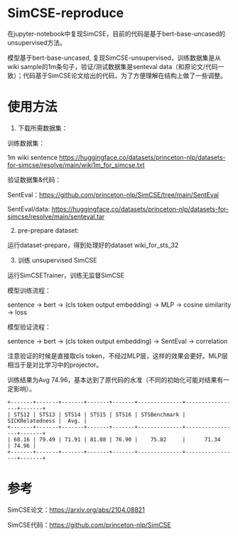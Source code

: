 # SimCSE-reproduce

在jupyter-notebook中复现SimCSE，目前的代码是基于bert-base-uncased的unsupervised方法。

模型基于bert-base-uncased, 复现SimCSE-unsupervised，训练数据集是从wiki sample的1m条句子，验证/测试数据集是senteval data（和原论文/代码一致）；代码基于SimCSE论文给出的代码，为了方便理解在结构上做了一些调整。

# 使用方法

1. 下载所需数据集：

训练数据集： 

1m wiki sentence https://huggingface.co/datasets/princeton-nlp/datasets-for-simcse/resolve/main/wiki1m_for_simcse.txt

验证数据集&代码： 

SentEval：https://github.com/princeton-nlp/SimCSE/tree/main/SentEval

SentEval/data: https://huggingface.co/datasets/princeton-nlp/datasets-for-simcse/resolve/main/senteval.tar

2. pre-prepare dataset:

运行dataset-prepare，得到处理好的dataset wiki_for_sts_32

3. 训练 unsupervised SimCSE

运行SimCSETrainer，训练无监督SimCSE

模型训练流程：

sentence -> bert -> (cls token output embedding) -> MLP -> cosine similarity -> loss

模型验证流程：

sentence -> bert -> (cls token output embedding) -> SentEval -> correlation

注意验证的时候是直接取cls token，不经过MLP层，这样的效果会更好。MLP层相当于是对比学习中的projector。

训练结果为Avg 74.96，基本达到了原代码的水准（不同的初始化可能对结果有一定影响）。

```
+-------+-------+-------+-------+-------+--------------+-----------------+-------+
| STS12 | STS13 | STS14 | STS15 | STS16 | STSBenchmark | SICKRelatedness |  Avg. |
+-------+-------+-------+-------+-------+--------------+-----------------+-------+
| 68.16 | 79.49 | 71.91 | 81.08 | 76.90 |    75.82     |      71.34      | 74.96 |
+-------+-------+-------+-------+-------+--------------+-----------------+-------+
```

# 参考

SimCSE论文：https://arxiv.org/abs/2104.08821

SimCSE代码：https://github.com/princeton-nlp/SimCSE
